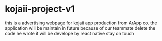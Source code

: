 # kojaii-project-v1
this is a advertising webpage for kojaii app production from ArApp co.
the application will be maintain in future because of our teammate delete the code he wrote
it will be develope by react native
stay on touch

